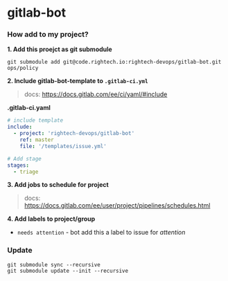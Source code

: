 # gitlab-bot

### How add to my project?

**1. Add this proejct as git submodule**

```
git submodule add git@code.rightech.io:rightech-devops/gitlab-bot.git ops/policy
```

**2. Include gitlab-bot-template to `.gitlab-ci.yml`**

> docs: https://docs.gitlab.com/ee/ci/yaml/#include

**.gitlab-ci.yaml**
```yaml
# include template
include:
  - project: 'rightech-devops/gitlab-bot'
    ref: master
    file: '/templates/issue.yml'

# Add stage
stages:
  - triage
```

**3. Add jobs to schedule for project**

> docs: https://docs.gitlab.com/ee/user/project/pipelines/schedules.html

**4. Add labels to project/group**

+ `needs attention` - bot add this a label to issue for *attention*

### Update

```
git submodule sync --recursive
git submodule update --init --recursive
```

